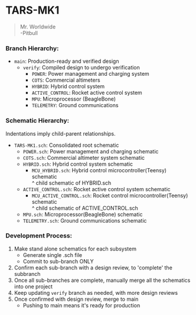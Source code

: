 # TARS-MK1

> Mr. Worldwide \
> -Pitbull

### Branch Hierarchy:

- `main`: Production-ready and verified design
  - `verify`: Compiled design to undergo verification
    - `POWER`: Power management and charging system
    - `COTS`: Commercial altimeters
    - `HYBRID`: Hybrid control system
    - `ACTIVE_CONTROL`: Rocket active control system
    - `MPU`: Microprocessor (BeagleBone)
    - `TELEMETRY`: Ground communications
    
### Schematic Hierarchy:

Indentations imply child-parent relationships.

- `TARS-MK1.sch`: Consolidated root schematic
  - `POWER.sch`: Power management and charging schematic
  - `COTS.sch`: Commercial altimeter system schematic
  - `HYBRID.sch`: Hybrid control system schematic
    - `MCU_HYBRID.sch`: Hybrid control microcontroller(Teensy) schematic \
    ^ child schematic of HYBRID.sch
  - `ACTIVE_CONTROL.sch`: Rocket active control system schematic
    - `MCU_ACTIVE_CONTROL.sch`: Rocket control microcontroller(Teensy) schematic \
    ^ child schematic of ACTIVE_CONTROL.sch
  - `MPU.sch`: Microprocessor(BeagleBone) schematic
  - `TELEMETRY.sch`: Ground communications schematic

### Development Process:

1. Make stand alone schematics for each subsystem
   - Generate single .sch file
   - Commit to sub-branch ONLY
2. Confirm each sub-branch with a design review, to 'complete' the subbranch
3. Once all sub-branches are complete, manually merge all the schematics into one project
4. Keep updating `verify` branch as needed, with more design reviews
5. Once confirmed with design review, merge to main
   - Pushing to main means it's ready for production
